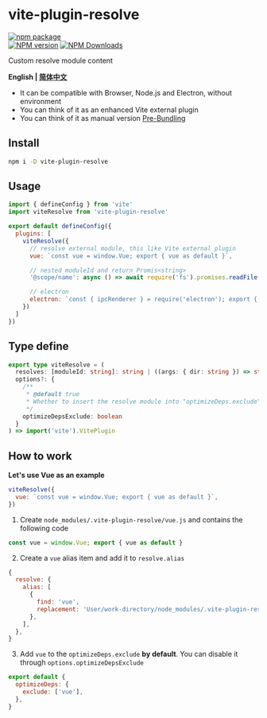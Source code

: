 # vite-plugin-resolve

[![npm package](https://nodei.co/npm/vite-plugin-resolve.png?downloads=true&downloadRank=true&stars=true)](https://www.npmjs.com/package/vite-plugin-resolve)
<br/>
[![NPM version](https://img.shields.io/npm/v/vite-plugin-resolve.svg?style=flat)](https://npmjs.org/package/vite-plugin-resolve)
[![NPM Downloads](https://img.shields.io/npm/dm/vite-plugin-resolve.svg?style=flat)](https://npmjs.org/package/vite-plugin-resolve)

Custom resolve module content

**English | [简体中文](https://github.com/caoxiemeihao/vite-plugins/blob/main/packages/resolve/README.zh-CN.md)**

- It can be compatible with Browser, Node.js and Electron, without environment
- You can think of it as an enhanced Vite external plugin
- You can think of it as manual version [Pre-Bundling](https://vitejs.dev/guide/dep-pre-bundling.html)

## Install

```bash
npm i -D vite-plugin-resolve
```

## Usage

```js
import { defineConfig } from 'vite'
import viteResolve from 'vite-plugin-resolve'

export default defineConfig({
  plugins: [
    viteResolve({
      // resolve external module, this like Vite external plugin
      vue: `const vue = window.Vue; export { vue as default }`,

      // nested moduleId and return Promis<string>
      '@scope/name': async () => await require('fs').promises.readFile('path', 'utf-8'),

      // electron
      electron: `const { ipcRenderer } = require('electron'); export { ipcRenderer };`,
    })
  ]
})
```

## Type define

```ts
export type viteResolve = (
  resolves: [moduleId: string]: string | ((args: { dir: string }) => string | Promise<string | void> | void) | void,
  options?: {
    /**
     * @default true
     * Whether to insert the resolve module into "optimizeDeps.exclude"
     */
    optimizeDepsExclude: boolean
  }
) => import('vite').VitePlugin
```

## How to work

**Let's use Vue as an example**

```js
viteResolve({
  vue: `const vue = window.Vue; export { vue as default }`,
})
```

1. Create `node_modules/.vite-plugin-resolve/vue.js` and contains the following code

```js
const vue = window.Vue; export { vue as default }
```

2. Create a `vue` alias item and add it to `resolve.alias`

```js
{
  resolve: {
    alias: [
      {
        find: 'vue',
        replacement: 'User/work-directory/node_modules/.vite-plugin-resolve/vue.js',
      },
    ],
  },
}
```

3. Add `vue` to the `optimizeDeps.exclude` **by default**. You can disable it through `options.optimizeDepsExclude`

```js
export default {
  optimizeDeps: {
    exclude: ['vue'],
  },
}
```